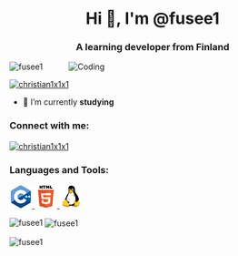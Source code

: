 <h1 align="center">Hi 👋, I'm @fusee1</h1>
<h3 align="center">A learning developer from Finland</h3>
<img align="right" alt="Coding" width="400" src="https://i.pinimg.com/originals/e4/26/70/e426702edf874b181aced1e2fa5c6cde.gif">

<p align="left"> <img src="https://komarev.com/ghpvc/?username=fusee1&label=Profile%20views&color=0e75b6&style=flat" alt="fusee1" /> </p>

<p align="left"> <a href="https://twitter.com/christian1x1x1" target="blank"><img src="https://img.shields.io/twitter/follow/christian1x1x1?logo=twitter&style=for-the-badge" alt="christian1x1x1" /></a> </p>

- 🔭 I’m currently **studying**

<h3 align="left">Connect with me:</h3>
<p align="left">
<a href="https://twitter.com/christian1x1x1" target="blank"><img align="center" src="https://raw.githubusercontent.com/rahuldkjain/github-profile-readme-generator/master/src/images/icons/Social/twitter.svg" alt="christian1x1x1" height="30" width="40" /></a>
</p>

<h3 align="left">Languages and Tools:</h3>
<p align="left"> <a href="https://www.w3schools.com/cpp/" target="_blank" rel="noreferrer"> <img src="https://raw.githubusercontent.com/devicons/devicon/master/icons/cplusplus/cplusplus-original.svg" alt="cplusplus" width="40" height="40"/> </a> <a href="https://www.w3.org/html/" target="_blank" rel="noreferrer"> <img src="https://raw.githubusercontent.com/devicons/devicon/master/icons/html5/html5-original-wordmark.svg" alt="html5" width="40" height="40"/> </a> <a href="https://www.linux.org/" target="_blank" rel="noreferrer"> <img src="https://raw.githubusercontent.com/devicons/devicon/master/icons/linux/linux-original.svg" alt="linux" width="40" height="40"/> </a> </p>

<p><img align="left" src="https://github-readme-stats.vercel.app/api/top-langs?username=fusee1&show_icons=true&locale=en&layout=compact" alt="fusee1" /></p>

<p>&nbsp;<img align="center" src="https://github-readme-stats.vercel.app/api?username=fusee1&show_icons=true&locale=en" alt="fusee1" /></p>

<p><img align="center" src="https://github-readme-streak-stats.herokuapp.com/?user=fusee1&" alt="fusee1" /></p>
